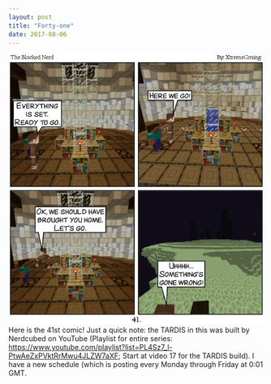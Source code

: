```yaml
---
layout: post
title: "Forty-one"
date: 2017-08-06
---
```

<img src="/comics/comic41.png" alt="41" class="inline" />
Here is the 41st comic! Just a quick note: the TARDIS in this was built by Nerdcubed on YouTube (Playlist for entire series: <a href="https://www.youtube.com/playlist?list=PL4Sz7_l-PtwAeZxPVktRrMwu4JLZW7aXF">https://www.youtube.com/playlist?list=PL4Sz7_l-PtwAeZxPVktRrMwu4JLZW7aXF</a>; Start at video 17 for the TARDIS build). I have a new schedule (which is posting every Monday through Friday at 0:01 GMT.
